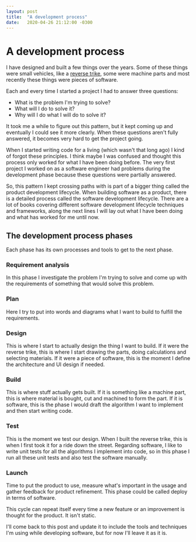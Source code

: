```yaml
---
layout: post
title:  "A development process"
date:   2020-04-26 21:12:00 -0300
---
```

# A development process

I have designed and built a few things over the years. Some of these things were small vehicles, like a [reverse trike](https://media-exp1.licdn.com/dms/image/C4E2DAQGxb_2Uz3X0FA/profile-treasury-image-shrink_1280_1280/0?e=1588035600&v=beta&t=ZLXlqOxNjHFHhD8sCb96eIL6TYZRLnx3U3fyyt6ykMw), some were machine parts and most recently these things were pieces of software.

Each and every time I started a project I had to answer three questions:
- What is the problem I'm trying to solve?
- What will I do to solve it?
- Why will I do what I will do to solve it?

It took me a while to figure out this pattern, but it kept coming up and eventually I could see it more clearly. When these questions aren't fully answered, it becomes very hard to get the project going.

When I started writing code for a living (which wasn't that long ago) I kind of forgot these principles. I think maybe I was confused and thought this process only worked for what I have been doing before. The very first project I worked on as a software engineer had problems during the development phase because these questions were partially answered.

So, this pattern I kept crossing paths with is part of a bigger thing called the product development lifecycle. When building software as a product, there is a detailed process called the software development lifecycle. There are a lot of books covering different software development lifecycle techniques and frameworks, along the next lines I will lay out what I have been doing and what has worked for me until now.

## The development process phases
Each phase has its own processes and tools to get to the next phase.
### Requirement analysis
In this phase I investigate the problem I'm trying to solve and come up with the requirements of something that would solve this problem.
### Plan
Here I try to put into words and diagrams what I want to build to fulfill the requirements.
### Design
This is where I start to actually design the thing I want to build. If it were the reverse trike, this is where I start drawing the parts, doing calculations and selecting materials. If it were a piece of software, this is the moment I define the architecture and UI design if needed.
### Build
This is where stuff actually gets built. If it is something like a machine part, this is where material is bought, cut and machined to form the part. If it is software, this is the phase I would draft the algorithm I want to implement and then start writing code.
### Test
This is the moment we test our design. When I built the reverse trike, this is when I first took it for a ride down the street. Regarding software, I like to write unit tests for all the algorithms I implement into code, so in this phase I run all these unit tests and also test the software manually.
### Launch
Time to put the product to use, measure what's important in the usage and gather feedback for product refinement. This phase could be called deploy in terms of software.

This cycle can repeat itself every time a new feature or an improvement is thought for the product. It isn't static.

I'll come back to this post and update it to include the tools and techniques I'm using while developing software, but for now I'll leave it as it is.
